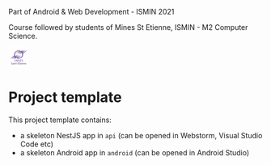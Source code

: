 Part of Android & Web Development - ISMIN 2021

Course followed by students of Mines St Etienne, ISMIN - M2 Computer Science.

[![Mines St Etienne](./logo.png)](https://www.mines-stetienne.fr/)

# Project template

This project template contains:
 - a skeleton NestJS app in `api`  (can be opened in Webstorm, Visual Studio Code etc)
 - a skeleton Android app in `android` (can be opened in Android Studio)
 
